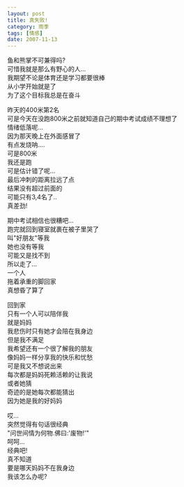 ```yaml
---
layout: post
title: 真失败!
category: 雨季
tags: [情感]
date: 2007-11-13
---
```

鱼和熊掌不可兼得吗?  
可惜我就是那么有野心的人...  
我期望不论是体育还是学习都要很棒  
从小学开始就是了  
为了这个目标我总是在奋斗   

昨天的400米第2名   
可是今天在没跑800米之前就知道自己的期中考试成绩不理想了  
情绪低落呢...    
因为那天晚上在外面感冒了   
有点发烧呐....   
可是800米   
我还是跑   
可是估计错了呢...   
最后冲刺的距离拉远了点   
结果没有超过前面的   
可能只有3,4名了..   
真差劲!   

期中考试相信也很糟吧...  
跑完就回到寝室就裹在被子里哭了   
叫"好朋友"等我   
她也没有等我   
可能又是找不到   
所以走了...   
一个人   
拖着承重的脚回家   
真想昏了算了   

回到家   
只有一个人可以陪伴我   
就是妈妈   
我悲伤时只有她才会陪在我身边   
但是我不满足   
我希望还有一个很了解我的朋友   
像妈妈一样分享我的快乐和忧愁   
可是我又不想说出来   
每次都是妈妈死赖活赖的让我说   
或者她猜   
奇迹的是她每次都能猜出   
因为她是我的好妈妈   

哎...   
突然觉得有句话很经典   
"问世间情为何物.佛曰:'废物!'"   
呵呵...   
经典吧!   
真不知道   
要是哪天妈妈不在我身边   
我该怎么办呢?   
